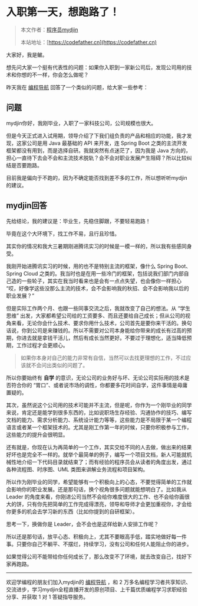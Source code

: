 # 入职第一天，想跑路了！

> 本文作者：[程序员mydjin](https://yuyuanweb.feishu.cn/wiki/Abldw5WkjidySxkKxU2cQdAtnah)
>
> 本站地址：[https://codefather.cn](https://codefather.cn)

大家好，我是鲏。

想先问大家一个挺有代表性的问题：如果你入职到一家新公司后，发现公司用的技术和你想的不一样，你会怎么做呢？

昨天我在 [编程导航](https://mp.weixin.qq.com/s?__biz=MzI1NDczNTAwMA==&mid=2247544329&idx=1&sn=8c268a0a40befcc2b470c75ced1cb1d6&chksm=e9c2c9fedeb540e848aa18c484a9674dc9dd28fc45bb510dc4be52b147dd4c1d8fd7fe6899df&token=1562751299&lang=zh_CN&scene=21#wechat_redirect) 回答了一个类似的问题，给大家一些参考：

## 问题

mydjin你好，我刚毕业，入职了一家科技公司，公司规模也很大。

但是今天正式进入试用期，领导介绍了下我们组负责的产品和相应的功能，我才发现，这家公司是用 Java 最基础的 API 来开发，连 Spring Boot 之类的主流开发框架都没有用到，而是选择自研。我就突然有点迷茫了，因为我是 Java 方向的，担心一直待下去会不会和主流技术脱轨？会不会对职业发展产生阻碍？所以比较纠结是否要跑路。

目前我是偏向于不跑的，因为不确定能否找到差不多的工作，所以想听听mydjin的建议。

## mydjin回答

先给结论，我的建议是：毕业生，先稳住脚跟，不要轻易跑路！

毕竟在这个大环境下，找工作不易，且行且珍惜。

其实你的情况和我大三暑期刚进腾讯实习的时候是一模一样的，所以我有些感同身受。

我刚开始进腾讯实习的时候，用的也不是特别主流的框架，像什么 Spring Boot、Spring Cloud 之类的。我当时也是在用一些冷门的框架，包括说我们部门内部自己造的一些轮子，其实在我当时看来也是会有一点点失望，也会像你一样担心 “哎，好像学这些没那么主流的技术，会不会影响我的秋招、会不会影响我以后的职业发展？”

但是实际工作两个月、也跟一些同事交流之后，我就改变了自己的想法。从 “学生思维” 出发，大家都希望公司给的工资要多、而且还要给自己成长；但从公司的视角来看，无论你会什么技术、要求你用什么技术，公司首先是要你来干活的。换句话说，你到公司是来赚钱的。所以不需要对公司本身能给你带来的成长有过高的预期，你进去就是拿钱干活儿，然后有成长当然更好。不要过于理想化，适当降低预期，工作过程才会更顺心。

> 如果你本身对自己的能力非常有自信，当然可以去找更理想的工作，不过应该就不会问出类似的问题了。

所以你要始终有 **自学** 的意识，无论公司的业务好与坏、无论公司实际用的技术是否符合你的 “胃口”、或者说市场的调性，你都要多花时间自学，这件事情是毋庸置疑的。

其次，虽然说这个公司用的技术可能并不主流，但是呢，你作为一个刚毕业的同学来说，肯定还是能学到很多东西的，比如说职场生存经验、沟通协作的技巧、编写文档的能力、需求分析能力、系统设计能力等等，这些能力是不局限于某一个编程语言或者某一个框架技术的。尤其是刚工作第一年的时候，只要你积极参与工作，这些能力的提升会很明显。

还有就是，你现在认为再简单的一个工作，其实交给不同的人去做，做出来的结果好坏也是完全不一样的。就举个最简单的例子，编写一个项目文档，新人可能就机械性地介绍一下代码目录就结束了；而有经验的程序员会从读者的角度出发，通过各种流程图、时序图、UML 类图来讲解业务流程和项目架构。

所以作为刚毕业的同学，希望能够有一个积极向上的心态，不要觉得简单的工作就会影响你的职业发展。还是那句话，换个视角很多问题就能想明白了。比如我从 Leader 的角度来看，你刚进公司当然不会给你难度很大的工作、也不会给你画很大的饼，只有你先把简单的工作完成得漂亮，领导和导师才会更加重视你，才会给你更多的机会去学习新的东西（比如你提到的自研框架）。

思考一下，换做你是 Leader，会不会也是这样给新人安排工作呢？

所以还是那句话，放平心态、积极向上，尤其不要眼高手低，踏实地做好每一件事。只要你自己不躺平、不摆烂，持续学习，没有公司和任何人能阻止你的进步。

如果觉得公司不能带给你任何成长了，那么改变不了环境，就去改变自己，找好下家再跑路。



------


欢迎学编程的朋友们加入mydjin的 [编程导航](https://mp.weixin.qq.com/s?__biz=MzI1NDczNTAwMA==&mid=2247544329&idx=1&sn=8c268a0a40befcc2b470c75ced1cb1d6&chksm=e9c2c9fedeb540e848aa18c484a9674dc9dd28fc45bb510dc4be52b147dd4c1d8fd7fe6899df&token=1562751299&lang=zh_CN&scene=21#wechat_redirect) ，和 2 万多名编程学习者共享知识、交流进步，学习mydjin全程直播开发的原创项目、上千篇优质编程学习求职经验分享、并获取 1 对 1 答疑指导服务。